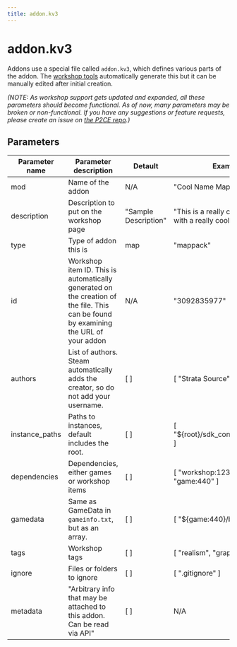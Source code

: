 ```yaml
---
title: addon.kv3
---
```

# addon.kv3
Addons use a special file called `addon.kv3`, which defines various parts of the addon. The [workshop tools](/p2ce/reference/workshop/addoncreation#uploading-to-the-workshop) automatically generate this but it can be manually edited after initial creation.

*(NOTE: As workshop support gets updated and expanded, all these parameters should become functional. As of now, many parameters may be broken or non-functional. If you have any suggestions or feature requests, please create an issue on [the P2CE repo](https://github.com/StrataSource/Portal-2-Community-Edition/issues).)*
## Parameters

| Parameter name | Parameter description | Detault | Example |
| --- | --- | --- | --- |
| mod | Name of the addon | N/A | "Cool Name Mappack" |
| description | Description to put on the workshop page | "Sample Description" | "This is a really cool mappack with a really cool name!" |
| type | Type of addon this is | map | "mappack" |
| id | Workshop item ID. This is automatically generated on the creation of the file. This can be found by examining the URL of your addon | N/A | "3092835977" |
| authors | List of authors. Steam automatically adds the creator, so do not add your username. | [ ] | [ "Strata Source" ] |
| instance_paths | Paths to instances, default includes the root.| [ ] | [ "${root}/sdk_content/instances" ]
| dependencies | Dependencies, either games or workshop items | [ ] | [ "workshop:123456", "game:440" ] |
| gamedata | Same as GameData in `gameinfo.txt`, but as an array. | [ ] | [ "${game:440}/bin/tf.fgd" ] |
| tags | Workshop tags | [ ] | [ "realism", "graphics" ] |
| ignore | Files or folders to ignore | [ ] | [ ".gitignore" ]
| metadata | "Arbitrary info that may be attached to this addon. Can be read via API" | [ ] | N/A |
